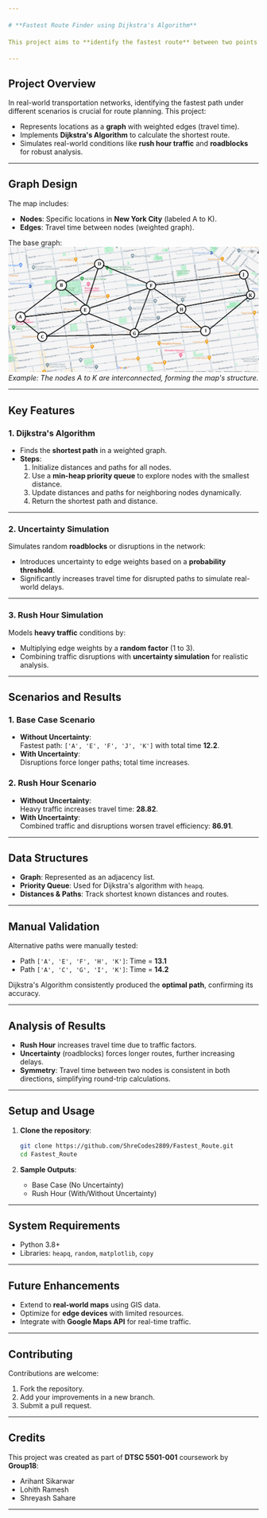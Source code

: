 ```yaml
---

# **Fastest Route Finder using Dijkstra's Algorithm**

This project aims to **identify the fastest route** between two points on a map by implementing **Dijkstra's Algorithm**. Scenarios such as **rush hour traffic** and **road uncertainties** are simulated to evaluate the impact on travel times and route optimization.

---
```


## **Project Overview**
In real-world transportation networks, identifying the fastest path under different scenarios is crucial for route planning. This project:
- Represents locations as a **graph** with weighted edges (travel time).
- Implements **Dijkstra's Algorithm** to calculate the shortest route.
- Simulates real-world conditions like **rush hour traffic** and **roadblocks** for robust analysis.

---

## **Graph Design**
The map includes:
- **Nodes**: Specific locations in **New York City** (labeled A to K).
- **Edges**: Travel time between nodes (weighted graph).

The base graph:
![Graph Representation](Graph_NYC.png)  
*Example: The nodes A to K are interconnected, forming the map's structure.*

---

## **Key Features**
### 1. **Dijkstra's Algorithm**
- Finds the **shortest path** in a weighted graph.
- **Steps**:
   1. Initialize distances and paths for all nodes.
   2. Use a **min-heap priority queue** to explore nodes with the smallest distance.
   3. Update distances and paths for neighboring nodes dynamically.
   4. Return the shortest path and distance.

---

### 2. **Uncertainty Simulation**
Simulates random **roadblocks** or disruptions in the network:
- Introduces uncertainty to edge weights based on a **probability threshold**.
- Significantly increases travel time for disrupted paths to simulate real-world delays.

---

### 3. **Rush Hour Simulation**
Models **heavy traffic** conditions by:
- Multiplying edge weights by a **random factor** (1 to 3).
- Combining traffic disruptions with **uncertainty simulation** for realistic analysis.

---

## **Scenarios and Results**
### **1. Base Case Scenario**
- **Without Uncertainty**:  
   Fastest path: `['A', 'E', 'F', 'J', 'K']` with total time **12.2**.
- **With Uncertainty**:  
   Disruptions force longer paths; total time increases.

### **2. Rush Hour Scenario**
- **Without Uncertainty**:  
   Heavy traffic increases travel time: **28.82**.
- **With Uncertainty**:  
   Combined traffic and disruptions worsen travel efficiency: **86.91**.

---

## **Data Structures**
- **Graph**: Represented as an adjacency list.
- **Priority Queue**: Used for Dijkstra's algorithm with `heapq`.
- **Distances & Paths**: Track shortest known distances and routes.

---

## **Manual Validation**
Alternative paths were manually tested:
- Path `['A', 'E', 'F', 'H', 'K']`: Time = **13.1**  
- Path `['A', 'C', 'G', 'I', 'K']`: Time = **14.2**  

Dijkstra's Algorithm consistently produced the **optimal path**, confirming its accuracy.

---

## **Analysis of Results**
- **Rush Hour** increases travel time due to traffic factors.
- **Uncertainty** (roadblocks) forces longer routes, further increasing delays.
- **Symmetry**: Travel time between two nodes is consistent in both directions, simplifying round-trip calculations.

---

## **Setup and Usage**
1. **Clone the repository**:
   ```bash
   git clone https://github.com/ShreCodes2809/Fastest_Route.git
   cd Fastest_Route
   ```

2. **Sample Outputs**:
   - Base Case (No Uncertainty)
   - Rush Hour (With/Without Uncertainty)

---

## **System Requirements**
- Python 3.8+
- Libraries: `heapq`, `random`, `matplotlib`, `copy`

---

## **Future Enhancements**
- Extend to **real-world maps** using GIS data.
- Optimize for **edge devices** with limited resources.
- Integrate with **Google Maps API** for real-time traffic.

---

## **Contributing**
Contributions are welcome:
1. Fork the repository.
2. Add your improvements in a new branch.
3. Submit a pull request.

---

## **Credits**
This project was created as part of **DTSC 5501-001** coursework by **Group18**:
- Arihant Sikarwar  
- Lohith Ramesh  
- Shreyash Sahare  

---
